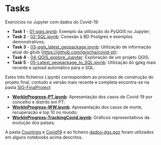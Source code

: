 # Tasks
 Exercícios no Jupyter com dados do Covid-19:
 * **Task 1** - [01-qgis.ipynb](https://github.com/BM-a81824/Epidemiologia/blob/master/Tasks/01-qgis.ipynb): Exemplo da utilização do PyQGIS no Jupyter;
 * **Task 2** - [02-SQL.ipynb](https://github.com/BM-a81824/Epidemiologia/blob/master/Tasks/02-SQL.ipynb): Conexão à BD Postgres e exemplos demonstrativos;
 * **Task 3** - [03-qgis_latest_geopackage.ipynb](https://github.com/BM-a81824/Epidemiologia/blob/master/Tasks/03-qgis_latest_geopackage.ipynb): Utilização de informação atual do gitub (https://github.com/jgrocha/covid-pt);
 * **Task 4** - [04-QGIS_explore_Jupyter](https://github.com/BM-a81824/Epidemiologia/blob/master/Tasks/04-QGIS_explore_Jupyter.ipynb): Exploração de um projeto QGIS;
 * **Task 5** - [05-Latest_geopackage_to_SQL.ipynb](https://github.com/BM-a81824/Epidemiologia/blob/master/Tasks/05-Latest_geopackage_to_SQL.ipynb): Utilização do gpkg mais recente e upload automático para o SQL.
 
 Estes três ficheiros (.ipynb) correspondem ao processo de construção do projeto final, contudo a versão mais recente e completa encontra-se na pasta [SIG-FinalProject](https://github.com/BM-a81824/Epidemiologia/tree/master/SIG-FinalProject):
 * [**WorkInProgress-PT.ipynb**](https://github.com/BM-a81824/Epidemiologia/blob/master/Tasks/WorkInProgress-PT.ipynb): Apresentação dos casos de Covid-19 por concelho e distrito em PT;
 * [**WorkInProgress-WW.ipynb**](https://github.com/BM-a81824/Epidemiologia/blob/master/Tasks/WorkInProgress-WW.ipynb): Apresentação dos casos de morte, recuperação e top 10 no mundo;
 * [**WorkInProgress-TrackingCovid.ipynb**](https://github.com/BM-a81824/Epidemiologia/blob/master/Tasks/WorkInProgress-TrackingCovid.ipynb): Gráficos representativos da evolução dos países;
 
A pasta [Countries](https://github.com/BM-a81824/Epidemiologia/tree/master/Tasks/Countries) e [Covid19](https://github.com/BM-a81824/Epidemiologia/tree/master/Tasks/Covid19) e ao ficheiro [dados-dgs.qgz](https://github.com/BM-a81824/Epidemiologia/blob/master/Tasks/dados-dgs.qgz) foram utilizados em alguns notebooks acima descritos.

